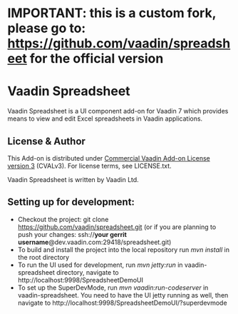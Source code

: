 # IMPORTANT: this is a custom fork, please go to: https://github.com/vaadin/spreadsheet for the official version

# Vaadin Spreadsheet

Vaadin Spreadsheet is a UI component add-on for Vaadin 7 which provides means to view and edit Excel spreadsheets in Vaadin applications.

## License & Author

This Add-on is distributed under [Commercial Vaadin Add-on License version 3](http://vaadin.com/license/cval-3) (CVALv3). For license terms, see LICENSE.txt.

Vaadin Spreadsheet is written by Vaadin Ltd.


## Setting up for development:

- Checkout the project: git clone https://github.com/vaadin/spreadsheet.git (or if you are planning to push your changes: ssh://**your gerrit username**@dev.vaadin.com:29418/spreadsheet.git)
- To build and install the project into the local repository run *mvn install* in the root directory
- To run the UI used for development, run *mvn jetty:run* in vaadin-spreadsheet directory, navigate to http://localhost:9998/SpreadsheetDemoUI
- To set up the SuperDevMode, run *mvn vaadin:run-codeserver* in vaadin-spreadsheet. You need to have the UI jetty running as well, then navigate to http://localhost:9998/SpreadsheetDemoUI/?superdevmode

